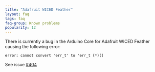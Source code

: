 ```yaml
---
title: "Adafruit WICED Feather"
layout: faq
tags: faq
faq-group: Known problems
popularity: 12
---
```


There is currently a bug in the Arduino Core for Adafruit WICED Feather causing the following error:

```
error: cannot convert 'err_t' to 'err_t (*)()
```

See issue [#404](https://github.com/bblanchon/ArduinoJson/issues/404)